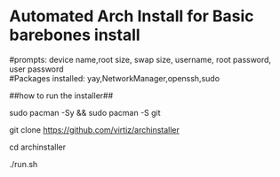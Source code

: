 # Automated Arch Install for Basic barebones install

#prompts: device name,root size, swap size, username, root password, user password                                                                                    
#Packages installed: yay,NetworkManager,openssh,sudo

##how to run the installer##

sudo pacman -Sy && sudo pacman -S git

git clone https://github.com/virtiz/archinstaller

cd archinstaller

./run.sh
